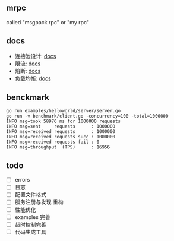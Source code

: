 ## mrpc
called "msgpack rpc" or "my rpc"

## docs
- 连接池设计: [docs](https://xjip3se76o.feishu.cn/wiki/wikcnhhKMKTjAtiv1VCFqwD7fYt)
- 限流: [docs](https://xjip3se76o.feishu.cn/wiki/wikcnx5mMBOXaGYIeeM0uTXriTh)
- 熔断: [docs](https://xjip3se76o.feishu.cn/wiki/wikcnawR2Gn782uhDUtinYUizNQ)
- 负载均衡: [docs](https://xjip3se76o.feishu.cn/wiki/wikcnP8GuEVxgNl2qfa38GnSSCb)

## benckmark
```
go run examples/helloworld/server/server.go
go run -v benchmark/client.go -concurrency=100 -total=1000000
INFO msg=took 58976 ms for 1000000 requests
INFO msg=sent     requests      : 1000000
INFO msg=received requests      : 1000000
INFO msg=received requests succ : 1000000
INFO msg=received requests fail : 0
INFO msg=throughput  (TPS)      : 16956
```


## todo
- [ ] errors
- [ ] 日志
- [ ] 配置文件格式
- [ ] 服务注册与发现 重构
- [ ] 性能优化
- [ ] examples 完善
- [ ] 超时控制完善
- [ ] 代码生成工具
